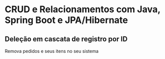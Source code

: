# CRUD e Relacionamentos com Java, Spring Boot e JPA/Hibernate

## Deleção em cascata de registro por ID

Remova pedidos e seus itens no seu sistema
